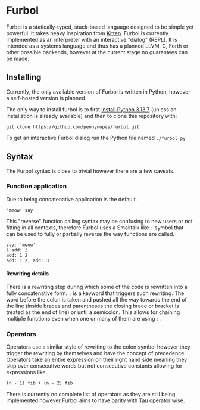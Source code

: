 # Furbol
Furbol is a statically-typed, stack-based
language designed to be simple yet powerful. It takes
heavy inspiration from [Kitten](https://kittenlang.org/).
Furbol is currently implemented as an interpreter with
an interactive "dialog" (REPL). It is intended as a
systems language and thus has a planned LLVM, C, Forth
or other possible backends, however at the current stage
no guarantees can be made.

## Installing
Currently, the only available version of Furbol is
written in Python, however a self-hosted version is
planned.

The only way to install furbol is to first [install
Python 3.13.7](https://python.org) (unless an
installation is already available) and then to clone
this repository with:

```shell
git clone https://github.com/peonynopes/furbol.git
```
To get an interactive Furbol dialog run the Python file
named `./furbol.py`

## Syntax
The Furbol syntax is close to trivial however there
are a few caveats.

### Function application
Due to being concatenative application is the default.

```fur
'meow' say
```
This "reverse" function calling syntax may be
confusing to new users or not fitting in all contexts,
therefore Furbol uses a Smalltalk like `:` symbol that
can be used to fully or partially reverse the way
functions are called.

```fur
say: 'meow'
1 add: 2
add: 1 2
add: 1 2; add: 3 
```

#### Rewriting details
There is a rewriting step during which some of the code
is rewritten into a fully concatenative form.
`:` is a keyword that triggers such rewriting. The word
before the colon is taken and pushed all the way towards
the end of the line (inside braces and parentheses the
closing brace or bracket is treated as the end of line)
or until a semicolon. This allows for chaining multiple
functions even when one or many of them are using `:`.

### Operators
Operators use a similar style of rewriting to the colon
symbol however they trigger the rewriting by themselves
and have the concept of precedence. Operators take an
entire expression on their right hand side meaning they
skip over consecutive words but not consecutive constants
allowing for expressions like.

```fur
(n - 1) fib + (n - 2) fib
```
There is currently no complete list of operators as they
are still being implemented however Furbol aims to have
parity with [Tau](https://github.com/tau-language/tau-tmp-spec/blob/main/operators.md) operator wise.

